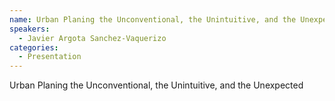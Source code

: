 ```yaml
--- 
name: Urban Planing the Unconventional, the Unintuitive, and the Unexpected
speakers: 
  - Javier Argota Sanchez-Vaquerizo
categories:
  - Presentation
---
```


Urban Planing the Unconventional, the Unintuitive, and the Unexpected
